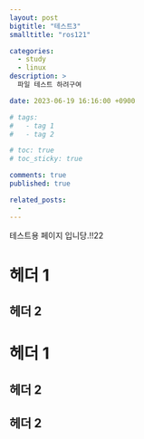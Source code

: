 ```yaml
---
layout: post
bigtitle: "테스트3"
smalltitle: "ros121"

categories:
  - study
  - linux
description: >
  파일 테스트 하려구여

date: 2023-06-19 16:16:00 +0900

# tags:
#   - tag 1
#   - tag 2

# toc: true
# toc_sticky: true

comments: true
published: true

related_posts:
  -
---
```


테스트용 페이지 입니당.!!22

# 헤더 1

## 헤더 2

# 헤더 1

## 헤더 2

## 헤더 2
